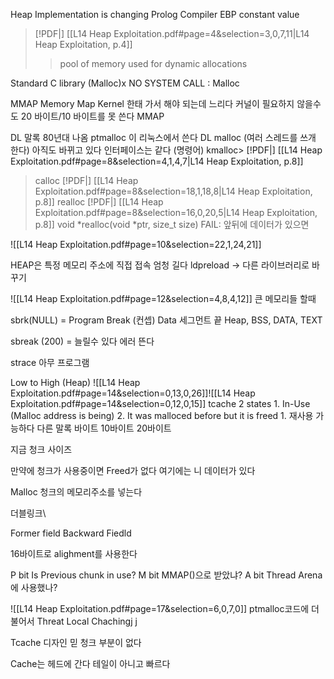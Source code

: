 Heap Implementation is changing
Prolog
	Compiler EBP constant value
	
> [!PDF|] [[L14 Heap Exploitation.pdf#page=4&selection=3,0,7,11|L14 Heap Exploitation, p.4]]
> > pool of memory used for dynamic allocations
> 
Standard C library (Malloc)x
NO SYSTEM CALL : Malloc

MMAP
	Memory Map
	Kernel 한태 가서 해야 되는데 느리다
	커널이 필요하지 않을수도
	20 바이트/10 바이트를 못 쓴다
	MMAP

DL 말록
	80년대 나옴
	ptmalloc 이 리눅스에서 쓴다 DL malloc (여러 스레드를 쓰개 한다)
	아직도 바뀌고 있다
	인터페이스는 같다 (명령어)
	kmalloc> [!PDF|] [[L14 Heap Exploitation.pdf#page=8&selection=4,1,4,7|L14 Heap Exploitation, p.8]]
> calloc
> [!PDF|] [[L14 Heap Exploitation.pdf#page=8&selection=18,1,18,8|L14 Heap Exploitation, p.8]]
> realloc
> [!PDF|] [[L14 Heap Exploitation.pdf#page=8&selection=16,0,20,5|L14 Heap Exploitation, p.8]]
> void *realloc(void *ptr, size_t size)
FAIL: 앞뒤에 데이터가 있으면

![[L14 Heap Exploitation.pdf#page=10&selection=22,1,24,21]]

HEAP은 특정 메모리 주소에 직접 접속
	엄청 길다
ldpreload -> 다른 라이브러리로 바꾸기

![[L14 Heap Exploitation.pdf#page=12&selection=4,8,4,12]]
큰 메모리들 할때


sbrk(NULL) = Program Break (컨셉)
Data 세그먼트 끝
Heap, BSS, DATA, TEXT

sbreak (200) = 늘릴수 있다
에러 뜬다

strace 아무 프로그램

Low to High (Heap)
![[L14 Heap Exploitation.pdf#page=14&selection=0,13,0,26]]![[L14 Heap Exploitation.pdf#page=14&selection=0,12,0,15]]
tcache
2 states
	1. In-Use (Malloc address is being)
	2. It was malloced before but it is freed
		1. 재사용 가능하다
다른 말록 바이트
10바이트
20바이트

지금 청크 사이즈

만약에 청크가 사용중이면
Freed가 없다
여기에는 니 데이터가 있다

Malloc 청크의 메모리주소를 넣는다

더블링크\

Former field
Backward Fiedld


16바이트로 alighment를 사용한다

P bit
	Is Previous chunk in use?
M bit
	MMAP()으로 받았냐?
A bit
	Thread Arena에 사용했나?

![[L14 Heap Exploitation.pdf#page=17&selection=6,0,7,0]]
ptmalloc코드에 더불어서 Threat Local Chachingj j 

Tcache 디자인
믿 청크 부분이 없다


Cache는 헤드에 간다
테일이 아니고
빠르다
